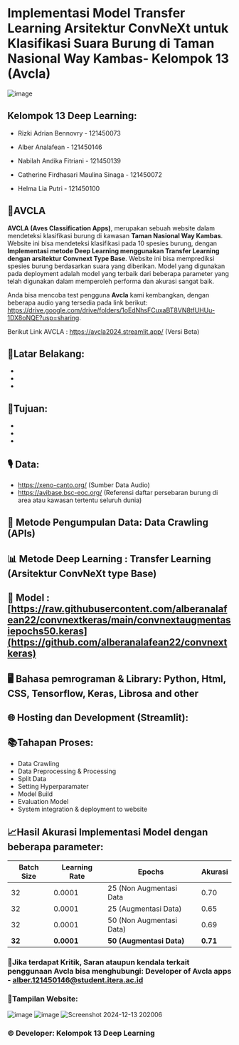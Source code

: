 # **Implementasi Model Transfer Learning Arsitektur ConvNeXt untuk Klasifikasi Suara Burung di Taman Nasional Way Kambas- Kelompok 13 (Avcla)**

![image](https://github.com/user-attachments/assets/546cf905-33dd-4c77-a772-7a87ac493110)

## Kelompok 13 Deep Learning:

- Rizki Adrian Bennovry - 121450073 
  
- Alber Analafean - 121450146 
  
- Nabilah Andika Fitriani - 121450139 

- Catherine Firdhasari Maulina Sinaga - 121450072
  
- Helma Lia Putri - 121450100

## 📱**AVCLA** 

**AVCLA (Aves Classification Apps)**, merupakan sebuah website dalam mendeteksi klasifikasi burung di kawasan **Taman Nasional Way Kambas**. Website ini bisa mendeteksi klasifikasi pada 10 spesies burung, dengan **Implementasi metode Deep Learning menggunakan Transfer Learning dengan arsitektur Convnext Type Base**. Website ini bisa memprediksi spesies burung berdasarkan suara yang diberikan. Model yang digunakan pada deployment adalah model yang terbaik dari beberapa parameter yang telah digunakan dalam memperoleh performa dan akurasi sangat baik.

Anda bisa mencoba test pengguna **Avcla** kami kembangkan, dengan beberapa audio yang tersedia pada link berikut: https://drive.google.com/drive/folders/1oEdNhsFCuxaBT8VN8tfUHUu-1DX8oNQE?usp=sharing.

Berikut Link AVCLA : https://avcla2024.streamlit.app/ (Versi Beta)

## 📌Latar Belakang: 
-
-
-

## 📌Tujuan: 
-
-
-

## 🎙 Data: 
- https://xeno-canto.org/ (Sumber Data Audio)
- https://avibase.bsc-eoc.org/ (Referensi daftar persebaran burung di area atau kawasan tertentu seluruh dunia)

## 📂 Metode Pengumpulan Data: Data Crawling (APIs)

## 📊 Metode Deep Learning : Transfer Learning (Arsitektur ConvNeXt type Base)

## 🧠 Model : [https://raw.githubusercontent.com/alberanalafean22/convnextkeras/main/convnextaugmentasiepochs50.keras](https://github.com/alberanalafean22/convnextkeras)

## 🖥 Bahasa pemrograman & Library: Python, Html, CSS, Tensorflow, Keras, Librosa and other

## 🌐 Hosting dan Development (Streamlit): 

## 📚Tahapan Proses:
- Data Crawling
- Data Preprocessing & Processing
- Split Data
- Setting Hyperparamater
- Model Build
- Evaluation Model
- System integration & deployment to website


## 📈Hasil Akurasi Implementasi Model dengan beberapa parameter:

| Batch Size | Learning Rate  | Epochs                   | Akurasi |
|------------|----------------|--------------------------|---------|
| 32         |     0.0001     | 25 (Non Augmentasi Data  |   0.70  |
| 32         |     0.0001     | 25 (Augmentasi Data)     |   0.65  |
| 32         |     0.0001     | 50 (Non Augmentasi Data) |   0.69  |
| **32**     |   **0.0001**   | **50 (Augmentasi Data)**   | **0.71** |


### 📝Jika terdapat Kritik, Saran ataupun kendala terkait penggunaan Avcla bisa menghubungi: Developer of Avcla apps - alber.121450146@student.itera.ac.id


### 📳Tampilan Website:
![image](https://github.com/user-attachments/assets/546cf905-33dd-4c77-a772-7a87ac493110)
![image](https://github.com/user-attachments/assets/8500766d-88f1-436e-937c-95b87179e459)
![Screenshot 2024-12-13 202006](https://github.com/user-attachments/assets/24ff7474-8f33-443c-b1ef-f2e5d0a67f5b)


### © Developer: Kelompok 13 Deep Learning
